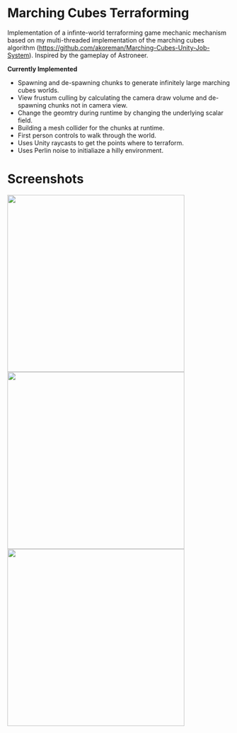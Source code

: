 # Marching Cubes Terraforming 
Implementation of a infinte-world terraforming game mechanic mechanism based on my multi-threaded implementation of the marching cubes algorithm (https://github.com/akoreman/Marching-Cubes-Unity-Job-System). Inspired by the gameplay of Astroneer. 

**Currently Implemented**
- Spawning and de-spawning chunks to generate infinitely large marching cubes worlds.
- View frustum culling by calculating the camera draw volume and de-spawning chunks not in camera view.
- Change the geomtry during runtime by changing the underlying scalar field.
- Building a mesh collider for the chunks at runtime.
- First person controls to walk through the world.
- Uses Unity raycasts to get the points where to terraform.
- Uses Perlin noise to initialiaze a hilly environment.

<!---
**To Do**
- Implement brush teraforming to manipulate multiple points at once.
- Use a shader to make it look a bit more natural.
--->
# Screenshots

<img src="https://raw.github.com/akoreman/Terraforming-Game-Prototype/main/Images/one.gif" width="400">  
<img src="https://raw.github.com/akoreman/Terraforming-Game-Prototype/main/Images/two.gif" width="400">  
<img src="https://raw.github.com/akoreman/Terraforming-Game-Prototype/main/Images/three.gif" width="400">  
